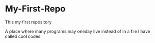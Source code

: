 # My-First-Repo
This my first repository

A place where many programs may oneday live instead of in a file I have called cool codes
